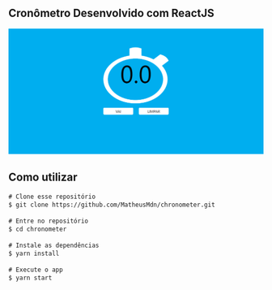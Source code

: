 ## Cronômetro Desenvolvido com ReactJS

![Chronometer](https://github.com/MatheusMdn/chronometer/blob/master/src/assets/chonometer.png)

 ## Como utilizar 
``` 
# Clone esse repositório
$ git clone https://github.com/MatheusMdn/chronometer.git

# Entre no repositório
$ cd chronometer

# Instale as dependências
$ yarn install

# Execute o app
$ yarn start
```
